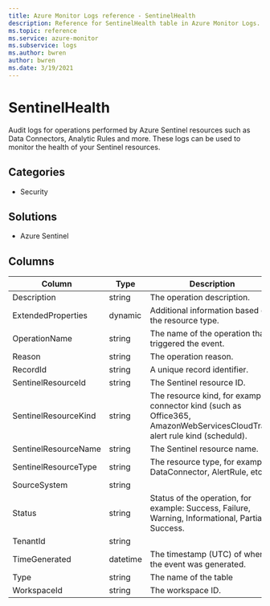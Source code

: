 ```yaml
---
title: Azure Monitor Logs reference - SentinelHealth
description: Reference for SentinelHealth table in Azure Monitor Logs.
ms.topic: reference
ms.service: azure-monitor
ms.subservice: logs
ms.author: bwren
author: bwren
ms.date: 3/19/2021
---
```


# SentinelHealth

 Audit logs for operations performed by Azure Sentinel resources such as Data Connectors, Analytic Rules and more. These logs can be used to monitor the health of your Sentinel resources.

## Categories

- Security
## Solutions

- Azure Sentinel




## Columns

|Column|Type|Description|
|---|---|---|
|Description|string|The operation description.|
|ExtendedProperties|dynamic|Additional information based on the resource type.|
|OperationName|string|The name of the operation that triggered the event.|
|Reason|string|The operation reason.|
|RecordId|string|A unique record identifier.|
|SentinelResourceId|string|The Sentinel resource ID.|
|SentinelResourceKind|string|The resource kind, for example: connector kind (such as Office365, AmazonWebServicesCloudTrail), alert rule kind (scheduld).|
|SentinelResourceName|string|The Sentinel resource name.|
|SentinelResourceType|string|The resource type, for example: DataConnector, AlertRule, etc.|
|SourceSystem|string||
|Status|string|Status of the operation, for example: Success, Failure, Warning, Informational, Partial Success.|
|TenantId|string||
|TimeGenerated|datetime|The timestamp (UTC) of when the event was generated.|
|Type|string|The name of the table|
|WorkspaceId|string|The workspace ID.|
